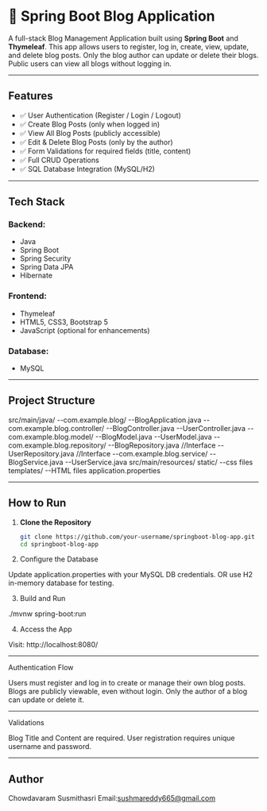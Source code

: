 # 📝 Spring Boot Blog Application

A full-stack Blog Management Application built using **Spring Boot** and **Thymeleaf**.
This app allows users to register, log in, create, view, update, and delete blog posts.
Only the blog author can update or delete their blogs. Public users can view all blogs without logging in.

---

## Features

- ✅ User Authentication (Register / Login / Logout)
- ✅ Create Blog Posts (only when logged in)
- ✅ View All Blog Posts (publicly accessible)
- ✅ Edit & Delete Blog Posts (only by the author)
- ✅ Form Validations for required fields (title, content)
- ✅ Full CRUD Operations
- ✅ SQL Database Integration (MySQL/H2)

---

## Tech Stack

### Backend:
- Java
- Spring Boot
- Spring Security
- Spring Data JPA
- Hibernate

### Frontend:
- Thymeleaf
- HTML5, CSS3, Bootstrap 5
- JavaScript (optional for enhancements)

### Database:
- MySQL

---

## Project Structure

src/main/java/
  --com.example.blog/
    --BlogApplication.java
    --com.example.blog.controller/
      --BlogController.java
      --UserController.java
    --com.example.blog.model/
      --BlogModel.java
      --UserModel.java
    --com.example.blog.repository/
      --BlogRepository.java         //Interface
      --UserRepository.java         //Interface
    --com.example.blog.service/
      --BlogService.java
      --UserService.java
src/main/resources/
  static/
    --css files
  templates/
    --HTML files
  application.properties

  
---

## How to Run

1. **Clone the Repository**
   ```bash
   git clone https://github.com/your-username/springboot-blog-app.git
   cd springboot-blog-app

2. Configure the Database

Update application.properties with your MySQL DB credentials.
OR use H2 in-memory database for testing.

3. Build and Run
   
./mvnw spring-boot:run

4. Access the App

Visit: http://localhost:8080/

---

Authentication Flow

Users must register and log in to create or manage their own blog posts.
Blogs are publicly viewable, even without login.
Only the author of a blog can update or delete it.

---

Validations

Blog Title and Content are required.
User registration requires unique username and password.

---

## Author

Chowdavaram Susmithasri
Email:sushmareddy665@gmail.com
